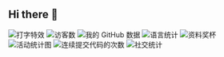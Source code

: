 ## Hi there 👋
![打字特效](https://readme-typing-svg.demolab.com/?lines=welcome+to+huaiyuechusan's+GitHub)
![访客数](https://visitor-badge.glitch.me/badge?page_id=huaiyuechusan&left_color=green&right_color=red)
![我的 GitHub 数据](https://github-readme-stats.vercel.app/api?username=huaiyuechusan)
![语言统计](https://github-readme-stats.vercel.app/api/top-langs/?username=huaiyuechusan)
![资料奖杯](https://github-profile-trophy.vercel.app/?username=huaiyuechusan)
![活动统计图](https://github-readme-activity-graph.vercel.app/graph?username=huaiyuechusan)
![连续提交代码的次数](https://streak-stats.demolab.com/?user=huaiyuechusan)
![社交统计](https://stats.justsong.cn/api/leetcode?username=quanpeng&cn=true)



<!--
**huaiyuechusan/huaiyuechusan** is a ✨ _special_ ✨ repository because its `README.md` (this file) appears on your GitHub profile.

Here are some ideas to get you started:

- 🔭 I’m currently working on ...
- 🌱 I’m currently learning ...
- 👯 I’m looking to collaborate on ...
- 🤔 I’m looking for help with ...
- 💬 Ask me about ...
- 📫 How to reach me: ...
- 😄 Pronouns: ...
- ⚡ Fun fact: ...
-->
